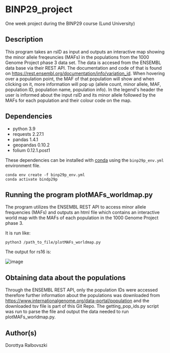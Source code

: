 # BINP29_project
One week project during the BINP29 course (Lund University)

## Description
This program takes an rsID as input and outputs an interactive map showing the minor allele freqeuncies (MAFs) in the populations from the 1000 Genome Project phase 3 data set. The data is accesed from the ENSEMBL data base via their REST API. The documentation and code of that is found on https://rest.ensembl.org/documentation/info/variation_id. When hovering over a population point, the MAF of that population will show and when clicking on it, more information will pop up (allele count, minor allele, MAF, population ID, population name, population info). In the legend's header the user is informed about the input rsID and its minor allele followed by the MAFs for each population and their colour code on the map.

## Dependencies
- python 3.9
- requests 2.27.1
- pandas 1.4.1
- geopandas 0.10.2
- folium 0.12.1.post1

These dependencies can be installed with [conda](https://docs.anaconda.com/anaconda/install/index.html) using the `binp29p_env.yml` environment file.

```shell
conda env create -f binp29p_env.yml
conda activate bindp29p
```

## Running the program plotMAFs_worldmap.py
The program utilizes the ENSEMBL REST API to access minor allele frequencies (MAFs) and outputs an html file which contains an interactive world map with the MAFs of each population in the 1000 Genome Project phase 3.

It is run like:

```shell
python3 /path_to_file/plotMAFs_worldmap.py
```
The output for rs16 is:

![image](https://user-images.githubusercontent.com/68820705/157863961-43670d84-9308-4afc-9477-2c08b0a03a8f.png)

## Obtaining data about the populations
Through the ENSEMBL REST API, only the population IDs were accessed therefore further information about the populations was downloaded from https://www.internationalgenome.org/data-portal/population and the downloaded tsv file is part of this Git Repo.
The getting_pop_ids.py script was run to parse the file and output the data needed to run plotMAFs_worldmap.py.

## Author(s)
Dorottya Ralbovszki
